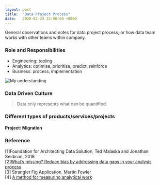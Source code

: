 ```yaml
---
layout: post
title:  "Data Project Process"
date:   2020-02-24 22:00:00 +0800
---
```

General observations and notes for data project process, or how data team works with other teams within company. 

### Role and Responsibilities

- Engineering: tooling
- Analytics: optimise, prioritise, predict, reinforce
- Business: process, implementation

![My understanding]({{site.baseurl}}/resources/data_components.png)

### Data Driven Culture

> Data only represents what can be quantified.

### Different types of products/services/projects

#### Project: Migration

### Reference

[1]Foundation for Architecting Data Solution, Ted Malaska and Jonathan Seidman, 2018 <br>
[2][What’s missing? Reduce bias by addressing data gaps in your analysis process](https://thisisimportant.net/2020/10/26/whats-missing-reduce-bias-by-addressing-data-gaps-in-your-analysis-process/?mkt_tok=MzAzLUVJQy00OTkAAAF7-WyvMWcukttiv9w9CiQkYQ75N6MQmiksEoZksKSylmc3rae-VEkTkucsTSECqxgyPYHOCylKytAVvbeyo2vh0qYOw5Qtc1u4cuWXhHhtcQ) <br>
[3] Strangler Fig Application, Martin Fowler <br>
[4] [A method for measuring analytical work](https://benn.substack.com/p/method-for-measuring-analytical-work?mkt_tok=MzAzLUVJQy00OTkAAAGAw01iHDyxy5zuxEDNj21oeCgLWtFeI1ZQkYJdFYYycS1VCFXrGPzO8gqjfgJ0n3HNuCaCFIsBfOfgFOCCT2-AR97TcFUtwpVD0k0YkijjlA)